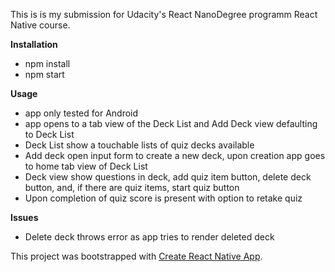 This is is my submission for Udacity's React NanoDegree programm React Native course.

**Installation**
- npm install
- npm start

**Usage**
- app only tested for Android
- app opens to a tab view of the Deck List and Add Deck view defaulting to Deck List
- Deck List show a touchable lists of quiz decks available
- Add deck open input form to create a new deck, upon creation app goes to home tab view of Deck List
- Deck view show questions in deck, add quiz item button, delete deck button, and, if there are quiz items, start quiz button
- Upon completion of quiz score is present with option to retake quiz

**Issues** 
- Delete deck throws error as app tries to render deleted deck



This project was bootstrapped with [Create React Native App](https://github.com/react-community/create-react-native-app).

